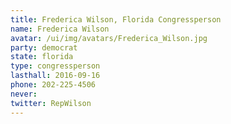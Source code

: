 ```yaml
---
title: Frederica Wilson, Florida Congressperson
name: Frederica Wilson
avatar: /ui/img/avatars/Frederica_Wilson.jpg
party: democrat
state: florida
type: congressperson
lasthall: 2016-09-16
phone: 202-225-4506
never: 
twitter: RepWilson
---
```

